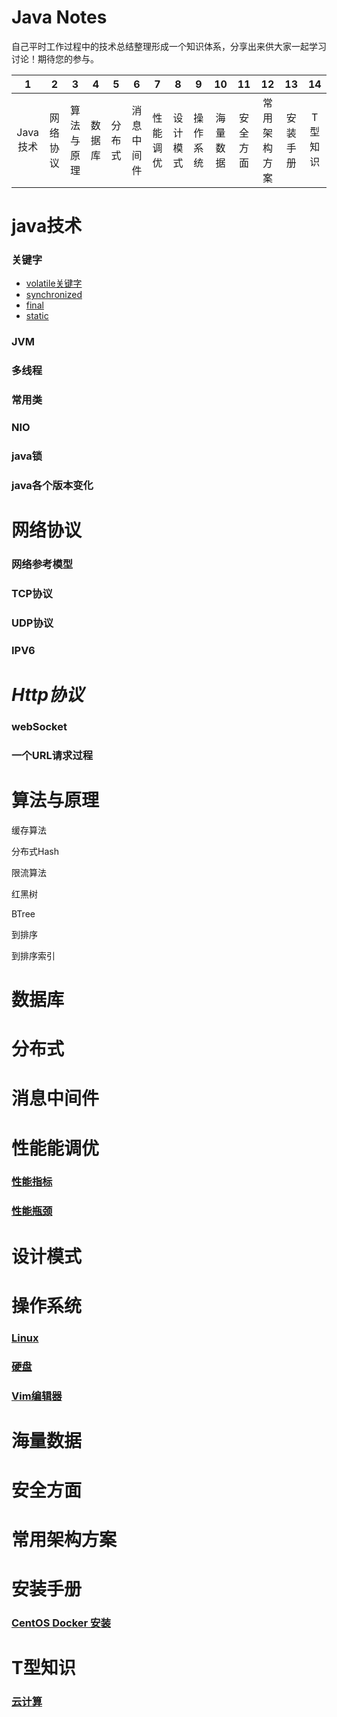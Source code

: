 # Java Notes

自己平时工作过程中的技术总结整理形成一个知识体系，分享出来供大家一起学习讨论！期待您的参与。

| 1 | 2 | 3 | 4 | 5 | 6 | 7 | 8 | 9 | 10 | 11 | 12 | 13 | 14 |
| :---: | :---: | :---: | :---: | :---: | :---: | :---: | :---: | :---: | :---: | :---: | :---: | :---: | :---: |
| Java技术 | 网络协议 | 算法与原理 | 数据库 | 分布式 | 消息中间件 | 性能调优 | 设计模式 | 操作系统 | 海量数据 | 安全方面 | 常用架构方案 | 安装手册 | T型知识 |

# java技术

### 关键字

* [volatile关键字](/javaji-zhu/guan-jian-zi/volatile.md)
* [synchronized](/javaji-zhu/guan-jian-zi/synchronized.md)
* [final](/javaji-zhu/guan-jian-zi/final.md)
* [static](/javaji-zhu/guan-jian-zi/static.md)

### JVM

### 多线程

### 常用类

### NIO

### java锁

### java各个版本变化

# 网络协议

### 网络参考模型

### TCP协议

### UDP协议

### IPV6

# _Http协议_

### webSocket

### 一个URL请求过程

# 算法与原理

缓存算法

分布式Hash

限流算法

红黑树

BTree

到排序

到排序索引

# 数据库

# 分布式

# 消息中间件

# 性能能调优

### [性能指标](/xing-neng-neng-diao-you/xing-neng-zhi-biao.md)

### [性能瓶颈](/xing-neng-neng-diao-you/xing-neng-ping-jing.md)

# 设计模式

# 操作系统

### [Linux](/cao-zuo-xi-tong/linux.md)

### [硬盘](/cao-zuo-xi-tong/ying-pan.md)

### [Vim编辑器](/cao-zuo-xi-tong/vimbian-ji-qi.md)

# 海量数据

# 安全方面

# 常用架构方案

# 安装手册

### [CentOS Docker 安装](/an-zhuang-shou-ce/centos-docker-an-zhuang.md)

# T型知识

### [云计算](/txing-zhi-shi/yun-ji-suan.md)



